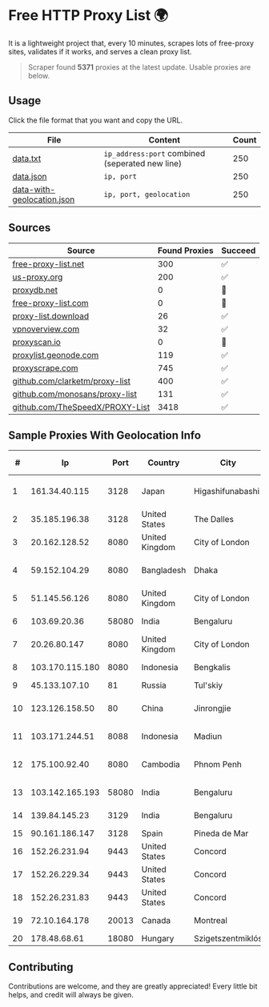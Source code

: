 
# Free HTTP Proxy List 🌍

It is a lightweight project that, every 10 minutes, scrapes lots of free-proxy sites, validates if it works, and serves a clean proxy list.


> Scraper found **5371** proxies at the latest update. Usable proxies are below.

## Usage

Click the file format that you want and copy the URL.


|File|Content|Count|
|----|-------|-----|
|[data.txt](https://raw.githubusercontent.com/themiralay/Proxy-List-World/master/data.txt)|`ip_address:port` combined (seperated new line)|250|
|[data.json](https://raw.githubusercontent.com/themiralay/Proxy-List-World/master/data.json)|`ip, port`|250|
|[data-with-geolocation.json](https://raw.githubusercontent.com/themiralay/Proxy-List-World/master/data-with-geolocation.json)|`ip, port, geolocation`|250|

## Sources

|Source|Found Proxies|Succeed|
|------|-------------|-------|
|[free-proxy-list.net](https://free-proxy-list.net)|300|✅|
|[us-proxy.org](https://www.us-proxy.org)|200|✅|
|[proxydb.net](http://proxydb.net)|0|🚫|
|[free-proxy-list.com](https://free-proxy-list.com/?page=&port=&type%5B%5D=http&type%5B%5D=https&up_time=0&search=Search)|0|🚫|
|[proxy-list.download](https://www.proxy-list.download/HTTP)|26|✅|
|[vpnoverview.com](https://vpnoverview.com/privacy/anonymous-browsing/free-proxy-servers)|32|✅|
|[proxyscan.io](https://www.proxyscan.io)|0|🚫|
|[proxylist.geonode.com](https://proxylist.geonode.com/api/proxy-list?limit=300&page=1&sort_by=lastChecked&sort_type=desc&protocols=http,https)|119|✅|
|[proxyscrape.com](https://api.proxyscrape.com/v2/?request=displayproxies&protocol=http&timeout=10000&country=all&ssl=all&anonymity=all)|745|✅|
|[github.com/clarketm/proxy-list](https://raw.githubusercontent.com/clarketm/proxy-list/master/proxy-list-raw.txt)|400|✅|
|[github.com/monosans/proxy-list](https://raw.githubusercontent.com/monosans/proxy-list/main/proxies/http.txt)|131|✅|
|[github.com/TheSpeedX/PROXY-List](https://raw.githubusercontent.com/TheSpeedX/PROXY-List/master/http.txt)|3418|✅|


## Sample Proxies With Geolocation Info

|#|Ip|Port|Country|City|Internet Service Provider|
|-|--|----|-------|----|-------------------------|
|1|161.34.40.115|3128|Japan|Higashifunabashi|NTT PC Communications, Inc.|
|2|35.185.196.38|3128|United States|The Dalles|Google LLC|
|3|20.162.128.52|8080|United Kingdom|City of London|Microsoft Corporation|
|4|59.152.104.29|8080|Bangladesh|Dhaka|Earth Telecommunication ( pvt ) Limited|
|5|51.145.56.126|8080|United Kingdom|City of London|Microsoft Corporation|
|6|103.69.20.36|58080|India|Bengaluru|Allnet Broadband Network PVT LTD|
|7|20.26.80.147|8080|United Kingdom|City of London|Microsoft Corporation|
|8|103.170.115.180|8080|Indonesia|Bengkalis|PT Mega Data Akses|
|9|45.133.107.10|81|Russia|Tul'skiy|Art-net LLC|
|10|123.126.158.50|80|China|Jinrongjie|China Unicom Beijing Province Network|
|11|103.171.244.51|8088|Indonesia|Madiun|PT Data Arta Sedaya|
|12|175.100.92.40|8080|Cambodia|Phnom Penh|VIETTEL (CAMBODIA) PTE., LTD|
|13|103.142.165.193|58080|India|Bengaluru|All Time Tele Infra Pvt Ltd|
|14|139.84.145.23|3129|India|Bengaluru|The Constant Company, LLC|
|15|90.161.186.147|3128|Spain|Pineda de Mar|Uni2|
|16|152.26.231.94|9443|United States|Concord|MCNC|
|17|152.26.229.34|9443|United States|Concord|MCNC|
|18|152.26.231.83|9443|United States|Concord|MCNC|
|19|72.10.164.178|20013|Canada|Montreal|GloboTech Communications|
|20|178.48.68.61|18080|Hungary|Szigetszentmiklós|UPC|



## Contributing

Contributions are welcome, and they are greatly appreciated! Every
little bit helps, and credit will always be given.

